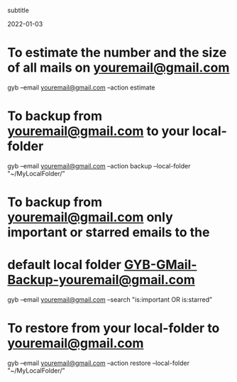 subtitle

2022-01-03

To estimate the number and the size of all mails on youremail@gmail.com
=======================================================================

gyb –email youremail@gmail.com –action estimate

To backup from youremail@gmail.com to your local-folder
=======================================================

gyb –email youremail@gmail.com –action backup –local-folder "~/MyLocalFolder/”

To backup from youremail@gmail.com only important or starred emails to the
==========================================================================

default local folder GYB-GMail-Backup-youremail@gmail.com
=========================================================

gyb –email youremail@gmail.com –search "is:important OR is:starred”

To restore from your local-folder to youremail@gmail.com
========================================================

gyb –email youremail@gmail.com –action restore –local-folder "~/MyLocalFolder/”
